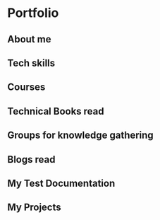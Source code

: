 # Portfolio

## About me


## Tech skills

## Courses 

## Technical Books read

## Groups for knowledge gathering

## Blogs read


## My Test Documentation

## My Projects
